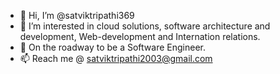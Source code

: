 - 👋 Hi, I’m @satviktripathi369
- 👀 I’m interested in cloud solutions, software architecture and development, Web-development and Internation relations.
- 🌱 On the roadway to be a Software Engineer.
- 📫 Reach me @ satviktripathi2003@gmail.com


